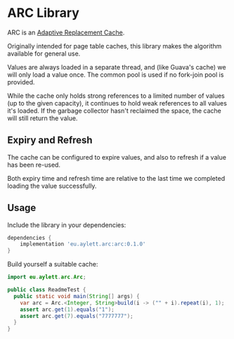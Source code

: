 # ARC Library

ARC is an [Adaptive Replacement Cache](https://en.wikipedia.org/wiki/Adaptive_replacement_cache).

Originally intended for page table caches, this library makes the algorithm available for general use.

Values are always loaded in a separate thread, and (like Guava's cache) we will only load a value once.
The common pool is used if no fork-join pool is provided.

While the cache only holds strong references to a limited number of values (up to the given capacity),
it continues to hold weak references to all values it's loaded.  If the garbage collector hasn't reclaimed the space,
the cache will still return the value.

## Expiry and Refresh

The cache can be configured to expire values, and also to refresh if a value has been re-used.

Both expiry time and refresh time are relative to the last time we completed loading the value successfully.


## Usage

Include the library in your dependencies:

<!-- [[[cog
result = sp.run(
    ["./gradlew", "-q", "printCurrentVersion"],
    capture_output=True,
    text=True,
    check=True
)
version = result.stdout.strip()
cog.outl(f"""```groovy
dependencies {{
    implementation 'eu.aylett.arc:arc:{version}'
}}
```""")
]]] -->
```groovy
dependencies {
    implementation 'eu.aylett.arc:arc:0.1.0'
}
```
<!-- [[[end]]] (checksum: d5ea57cfcca437efbd1f279011922168) -->

Build yourself a suitable cache:

<!-- [[[cog
result = sp.run(
    ["./gradlew", "-q", "printReadmeDemo"],
    capture_output=True,
    text=True,
    check=True
)
cog.outl("```java")
cog.outl(result.stdout.strip())
cog.outl("```")
]]] -->
```java
import eu.aylett.arc.Arc;

public class ReadmeTest {
  public static void main(String[] args) {
    var arc = Arc.<Integer, String>build(i -> ("" + i).repeat(i), 1);
    assert arc.get(1).equals("1");
    assert arc.get(7).equals("7777777");
  }
}
```
<!-- [[[end]]] (checksum: caf7f544dc976983ac7639203bf9694b) -->
